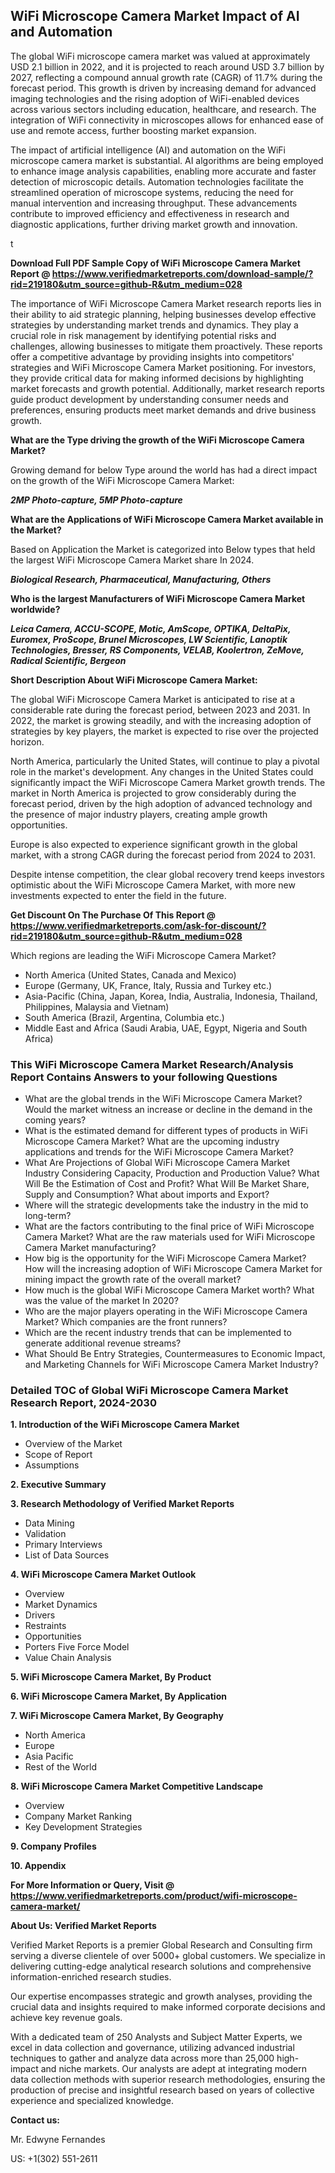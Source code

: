 <h2>WiFi Microscope Camera Market Impact of AI and Automation</h2><p>The global WiFi microscope camera market was valued at approximately USD 2.1 billion in 2022, and it is projected to reach around USD 3.7 billion by 2027, reflecting a compound annual growth rate (CAGR) of 11.7% during the forecast period. This growth is driven by increasing demand for advanced imaging technologies and the rising adoption of WiFi-enabled devices across various sectors including education, healthcare, and research. The integration of WiFi connectivity in microscopes allows for enhanced ease of use and remote access, further boosting market expansion.</p><p>The impact of artificial intelligence (AI) and automation on the WiFi microscope camera market is substantial. AI algorithms are being employed to enhance image analysis capabilities, enabling more accurate and faster detection of microscopic details. Automation technologies facilitate the streamlined operation of microscope systems, reducing the need for manual intervention and increasing throughput. These advancements contribute to improved efficiency and effectiveness in research and diagnostic applications, further driving market growth and innovation.</p>t</p><p id="" class=""><strong>Download Full PDF Sample Copy of WiFi Microscope Camera Market Report @ <a href="https://www.verifiedmarketreports.com/download-sample/?rid=219180&utm_source=github-R&utm_medium=028" target="_blank">https://www.verifiedmarketreports.com/download-sample/?rid=219180&utm_source=github-R&utm_medium=028</a></strong></p><p>The importance of&nbsp;WiFi Microscope Camera Market research reports lies in their ability to aid strategic planning, helping businesses develop effective strategies by understanding market trends and dynamics. They play a crucial role in risk management by identifying potential risks and challenges, allowing businesses to mitigate them proactively. These reports offer a competitive advantage by providing insights into competitors' strategies and WiFi Microscope Camera Market positioning. For investors, they provide critical data for making informed decisions by highlighting market forecasts and growth potential. Additionally, market research reports guide product development by understanding consumer needs and preferences, ensuring products meet market demands and drive business growth.</p><p><strong>What are the&nbsp;Type driving the growth of the WiFi Microscope Camera Market?</strong></p><p id="" class="">Growing demand for below Type around the world has had a direct impact on the growth of the WiFi Microscope Camera Market:</p><em><strong>2MP Photo-capture, 5MP Photo-capture</strong></em></p><strong>What are the&nbsp;Applications&nbsp;of WiFi Microscope Camera Market available in the Market?</strong></p><p id="" class="">Based on Application the Market is categorized into Below types that held the largest WiFi Microscope Camera Market share In 2024.</p><em><strong>Biological Research, Pharmaceutical, Manufacturing, Others</strong></em></p><strong>Who is the largest Manufacturers of WiFi Microscope Camera Market worldwide?</strong></p><p><em><strong>Leica Camera, ACCU-SCOPE, Motic, AmScope, OPTIKA, DeltaPix, Euromex, ProScope, Brunel Microscopes, LW Scientific, Lanoptik Technologies, Bresser, RS Components, VELAB, Koolertron, ZeMove, Radical Scientific, Bergeon</strong></em></p><p id="" class=""><strong>Short Description About WiFi Microscope Camera Market:</strong></p><p>The global WiFi Microscope Camera Market is anticipated to rise at a considerable rate during the forecast period, between 2023 and 2031. In 2022, the market is growing steadily, and with the increasing adoption of strategies by key players, the market is expected to rise over the projected horizon.</p><p>North America, particularly the United States, will continue to play a pivotal role in the market's development. Any changes in the United States could significantly impact the WiFi Microscope Camera Market growth trends. The market in North America is projected to grow considerably during the forecast period, driven by the high adoption of advanced technology and the presence of major industry players, creating ample growth opportunities.</p><p>Europe is also expected to experience significant growth in the global market, with a strong CAGR during the forecast period from 2024 to 2031.</p><p>Despite intense competition, the clear global recovery trend keeps investors optimistic about the WiFi Microscope Camera Market, with more new investments expected to enter the field in the future.</p><p id="" class=""><strong>Get Discount On The Purchase Of This Report @ <a href="https://www.verifiedmarketreports.com/ask-for-discount/?rid=219180&utm_source=github-R&utm_medium=028" target="_blank">https://www.verifiedmarketreports.com/ask-for-discount/?rid=219180&utm_source=github-R&utm_medium=028</a></strong></p>Which regions are leading the WiFi Microscope Camera Market?</p><ul><li>North America (United States, Canada and Mexico)</li><li>Europe (Germany, UK, France, Italy, Russia and Turkey etc.)</li><li>Asia-Pacific (China, Japan, Korea, India, Australia, Indonesia, Thailand, Philippines, Malaysia and Vietnam)</li><li>South America (Brazil, Argentina, Columbia etc.)</li><li>Middle East and Africa (Saudi Arabia, UAE, Egypt, Nigeria and South Africa)</li></ul><h3 id="" class="">This WiFi Microscope Camera Market Research/Analysis Report Contains Answers to your following Questions</h3><ul><li>What are the global trends in the WiFi Microscope Camera Market? Would the market witness an increase or decline in the demand in the coming years?</li><li>What is the estimated demand for different types of products in WiFi Microscope Camera Market? What are the upcoming industry applications and trends for the WiFi Microscope Camera Market?</li><li>What Are Projections of Global WiFi Microscope Camera Market Industry Considering Capacity, Production and Production Value? What Will Be the Estimation of Cost and Profit? What Will Be Market Share, Supply and Consumption? What about imports and Export?</li><li>Where will the strategic developments take the industry in the mid to long-term?</li><li>What are the factors contributing to the final price of WiFi Microscope Camera Market? What are the raw materials used for WiFi Microscope Camera Market manufacturing?</li><li>How big is the opportunity for the WiFi Microscope Camera Market? How will the increasing adoption of WiFi Microscope Camera Market for mining impact the growth rate of the overall market?</li><li>How much is the global WiFi Microscope Camera Market worth? What was the value of the market In 2020?</li><li>Who are the major players operating in the WiFi Microscope Camera Market? Which companies are the front runners?</li><li>Which are the recent industry trends that can be implemented to generate additional revenue streams?</li><li>What Should Be Entry Strategies, Countermeasures to Economic Impact, and Marketing Channels for WiFi Microscope Camera Market Industry?</li></ul><h3 id="" class="">Detailed TOC of Global WiFi Microscope Camera Market Research Report, 2024-2030</h3><p id="" class=""><strong>1. Introduction of the WiFi Microscope Camera Market</strong></p><ul><li>Overview of the Market</li><li>Scope of Report</li><li>Assumptions</li></ul><p id="" class=""><strong>2. Executive Summary</strong></p><p id="" class=""><strong>3. Research Methodology of Verified Market Reports</strong></p><ul><li>Data Mining</li><li>Validation</li><li>Primary Interviews</li><li>List of Data Sources</li></ul><p id="" class=""><strong>4. WiFi Microscope Camera Market Outlook</strong></p><ul><li>Overview</li><li>Market Dynamics</li><li>Drivers</li><li>Restraints</li><li>Opportunities</li><li>Porters Five Force Model</li><li>Value Chain Analysis</li></ul><p id="" class=""><strong>5. WiFi Microscope Camera Market, By Product</strong></p><p id="" class=""><strong>6. WiFi Microscope Camera Market, By Application</strong></p><p id="" class=""><strong>7. WiFi Microscope Camera Market, By Geography</strong></p><ul><li>North America</li><li>Europe</li><li>Asia Pacific</li><li>Rest of the World</li></ul><p id="" class=""><strong>8. WiFi Microscope Camera Market Competitive Landscape</strong></p><ul><li>Overview</li><li>Company Market Ranking</li><li>Key Development Strategies</li></ul><p id="" class=""><strong>9. Company Profiles</strong></p><p id="" class=""><strong>10. Appendix</strong></p><p id="" class=""><strong>For More Information or Query, Visit @ <a href="https://www.verifiedmarketreports.com/product/wifi-microscope-camera-market/" target="_blank">https://www.verifiedmarketreports.com/product/wifi-microscope-camera-market/</a></strong></p><p id="" class=""><strong>About Us: Verified Market Reports</strong></p><p id="" class="">Verified Market Reports is a premier Global Research and Consulting firm serving a diverse clientele of over 5000+ global customers. We specialize in delivering cutting-edge analytical research solutions and comprehensive information-enriched research studies.</p><p id="" class="">Our expertise encompasses strategic and growth analyses, providing the crucial data and insights required to make informed corporate decisions and achieve key revenue goals.</p><p id="" class="">With a dedicated team of 250 Analysts and Subject Matter Experts, we excel in data collection and governance, utilizing advanced industrial techniques to gather and analyze data across more than 25,000 high-impact and niche markets. Our analysts are adept at integrating modern data collection methods with superior research methodologies, ensuring the production of precise and insightful research based on years of collective experience and specialized knowledge.</p><p id="" class=""><strong>Contact us:</strong></p><p id="" class="">Mr. Edwyne Fernandes</p><p id="" class="">US: +1(302) 551-2611</p>